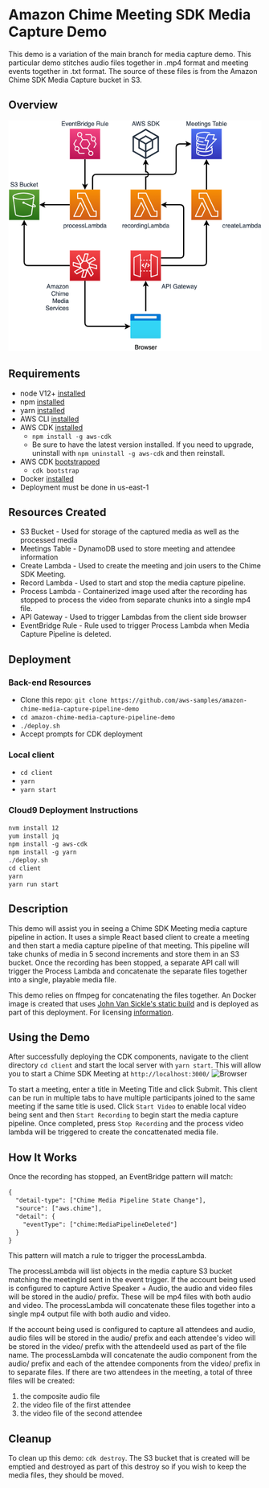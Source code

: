# Amazon Chime Meeting SDK Media Capture Demo

This demo is a variation of the main branch for media capture demo. This particular demo stitches audio files together in .mp4 format and meeting events together in .txt format. The source of these files is from the Amazon Chime SDK Media Capture bucket in S3.

## Overview

![Overview](images/Overview.png)

## Requirements
- node V12+ [installed](https://nodejs.org/en/download/)
- npm [installed](https://www.npmjs.com/get-npm)
- yarn [installed](https://yarnpkg.com/getting-started/install)
- AWS CLI [installed](https://docs.aws.amazon.com/cli/latest/userguide/install-cliv2.html)
- AWS CDK [installed](https://docs.aws.amazon.com/cdk/latest/guide/getting_started.html#getting_started_install)
  - `npm install -g aws-cdk`
  - Be sure to have the latest version installed.  If you need to upgrade, uninstall with `npm uninstall -g aws-cdk` and then reinstall.
- AWS CDK [bootstrapped](https://docs.aws.amazon.com/cdk/latest/guide/bootstrapping.html)
  - `cdk bootstrap`
- Docker [installed](https://docs.docker.com/get-docker/)
- Deployment must be done in us-east-1

## Resources Created
- S3 Bucket - Used for storage of the captured media as well as the processed media
- Meetings Table - DynamoDB used to store meeting and attendee information
- Create Lambda - Used to create the meeting and join users to the Chime SDK Meeting.  
- Record Lambda - Used to start and stop the media capture pipeline.
- Process Lambda - Containerized image used after the recording has stopped to process the video from separate chunks into a single mp4 file.
- API Gateway - Used to trigger Lambdas from the client side browser
- EventBridge Rule - Rule used to trigger Process Lambda when Media Capture Pipeline is deleted.  
## Deployment

### Back-end Resources
- Clone this repo: `git clone https://github.com/aws-samples/amazon-chime-media-capture-pipeline-demo`
- `cd amazon-chime-media-capture-pipeline-demo`
- `./deploy.sh`
- Accept prompts for CDK deployment

### Local client
- `cd client`
- `yarn`
- `yarn start`

### Cloud9 Deployment Instructions
```
nvm install 12
yum install jq
npm install -g aws-cdk
npm install -g yarn
./deploy.sh
cd client
yarn
yarn run start
```

## Description

This demo will assist you in seeing a Chime SDK Meeting media capture pipeline in action.  It uses a simple React based client to create a meeting and then start a media capture pipeline of that meeting.  This pipeline will take chunks of media in 5 second increments and store them in an S3 bucket.  Once the recording has been stopped, a separate API call will trigger the Process Lambda and concatenate the separate files together into a single, playable media file.  

This demo relies on ffmpeg for concatenating the files together.  An Docker image is created that uses [John Van Sickle's static build](https://johnvansickle.com/ffmpeg/) and is deployed as part of this deployment.  For licensing [information](http://ffmpeg.org/legal.html).

## Using the Demo

After successfully deploying the CDK components, navigate to the client directory `cd client` and start the local server with `yarn start`.  This will allow you to start a Chime SDK Meeting at `http://localhost:3000/` 
![Browser](images/Browser.png)

To start a meeting, enter a title in Meeting Title and click Submit.  This client can be run in multiple tabs to have multiple participants joined to the same meeting if the same title is used.  Click `Start Video` to enable local video being sent and then `Start Recording` to begin start the media capture pipeline.  Once completed, press `Stop Recording` and the process video lambda will be triggered to create 
the concattenated media file.  

## How It Works

Once the recording has stopped, an EventBridge pattern will match:
```
{
  "detail-type": ["Chime Media Pipeline State Change"],
  "source": ["aws.chime"],
  "detail": {
    "eventType": ["chime:MediaPipelineDeleted"]
  }
}
```

This pattern will match a rule to trigger the processLambda.  

The processLambda will list objects in the media capture S3 bucket matching the meetingId sent in the event trigger.  If the account being used is configured to capture Active Speaker + Audio, the audio and video files will be stored in the audio/ prefix.  These will be mp4 files with both audio and video.  The processLambda will concatenate these files together into a single mp4 output file with both audio and video.

If the account being used is configured to capture all attendees and audio, audio files will be stored in the audio/ prefix and each attendee's video will be stored in the video/ prefix with the attendeeId used as part of the file name.  The processLambda will concatenate the audio component from the audio/ prefix and each of the attendee components from the video/ prefix in to separate files.  If there are two attendees in the meeting, a total of three files will be created: 
1) the composite audio file
2) the video file of the first attendee
3) the video file of the second attendee  


## Cleanup

To clean up this demo: `cdk destroy`.  The S3 bucket that is created will be emptied and destroyed as part of this destroy so if you wish to keep the media files, they should be moved.  

